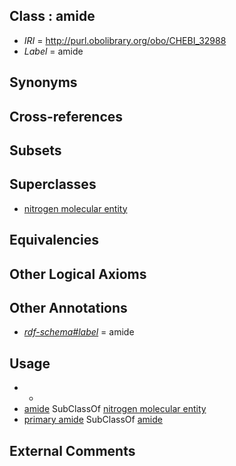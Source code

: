 
## Class : amide

 * *IRI* = http://purl.obolibrary.org/obo/CHEBI_32988
 * *Label* = amide

## Synonyms


## Cross-references


## Subsets


## Superclasses

 * [nitrogen molecular entity](../../CHEBI/43/CHEBI_51143.md)

## Equivalencies


## Other Logical Axioms


## Other Annotations

 * *[rdf-schema#label](../../el/rdf-schema#label.md)* = amide

## Usage

 * -
 * [amide](../../CHEBI/88/CHEBI_32988.md) SubClassOf [nitrogen molecular entity](../../CHEBI/43/CHEBI_51143.md)
 * [primary amide](../../CHEBI/56/CHEBI_33256.md) SubClassOf [amide](../../CHEBI/88/CHEBI_32988.md)

## External Comments

